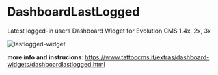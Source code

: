 
# DashboardLastLogged

Latest logged-in users Dashboard Widget for Evolution CMS 1.4x, 2x, 3x

![lastlogged-widget](https://github.com/user-attachments/assets/1d94cd9a-4bb9-4165-84a1-b2a6aad5d418)

**more info and instrucions**:  https://www.tattoocms.it/extras/dashboard-widgets/dashboardlastlogged.html
